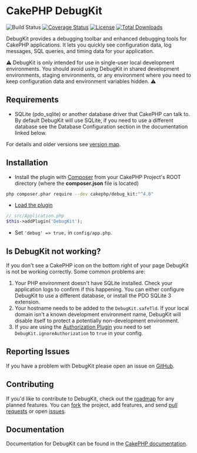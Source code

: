 # CakePHP DebugKit
![Build Status](https://github.com/cakephp/debug_kit/actions/workflows/ci.yml/badge.svg?branch=master)
[![Coverage Status](https://img.shields.io/codecov/c/github/cakephp/debug_kit.svg?style=flat-square)](https://codecov.io/github/cakephp/debug_kit)
[![License](https://img.shields.io/badge/license-MIT-brightgreen.svg?style=flat-square)](LICENSE.txt)
[![Total Downloads](https://img.shields.io/packagist/dt/cakephp/cakephp.svg?style=flat-square)](https://packagist.org/packages/cakephp/debug_kit)

DebugKit provides a debugging toolbar and enhanced debugging tools for CakePHP
applications. It lets you quickly see configuration data, log messages, SQL
queries, and timing data for your application.

:warning: DebugKit is only intended for use in single-user local development
environments. You should avoid using DebugKit in shared development
environments, staging environments, or any environment where you need to keep
configuration data and environment variables hidden. :warning:

## Requirements

* SQLite (pdo_sqlite) or another database driver that CakePHP can talk to. By
  default DebugKit will use SQLite, if you need to use a different database see the Database Configuration section in the documentation linked below.

For details and older versions see [version map](https://github.com/cakephp/debug_kit/wiki#version-map).

## Installation

* Install the plugin with [Composer](https://getcomposer.org/) from your CakePHP Project's ROOT directory (where the **composer.json** file is located)
```sh
php composer.phar require --dev cakephp/debug_kit:"^4.0"
```

* [Load the plugin](https://book.cakephp.org/4/en/plugins.html#loading-a-plugin)
```php
// src/Application.php
$this->addPlugin('DebugKit');
```
* Set `'debug' => true,` in `config/app.php`.

## Is DebugKit not working?

If you don't see a CakePHP icon on the bottom right of your page DebugKit is not be
working correctly. Some common problems are:

1. Your PHP environment doesn't have SQLite installed. Check your application
   logs to confirm if this happening. You can either configure DebugKit to use
   a different database, or install the PDO SQLite 3 extension.
2. Your hostname needs to be added to the `DebugKit.safeTld`. If your local
   domain isn't a known development environment name, DebugKit will disable
   itself to protect a potentially non-development environment.
3. If you are using the [Authorization Plugin](https://github.com/cakephp/authorization)
   you need to set `DebugKit.ignoreAuthorization` to `true` in your config.

## Reporting Issues

If you have a problem with DebugKit please open an issue on [GitHub](https://github.com/cakephp/debug_kit/issues).

## Contributing

If you'd like to contribute to DebugKit, check out the
[roadmap](https://github.com/cakephp/debug_kit/wiki/roadmap) for any
planned features. You can [fork](https://help.github.com/articles/fork-a-repo)
the project, add features, and send [pull
requests](https://help.github.com/articles/using-pull-requests) or open
[issues](https://github.com/cakephp/debug_kit/issues).

## Documentation

Documentation for DebugKit can be found in the
[CakePHP documentation](https://book.cakephp.org/debugkit/5/en/index.html).
